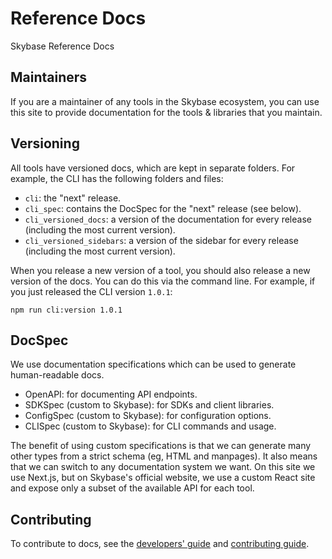# Reference Docs

Skybase Reference Docs

## Maintainers

If you are a maintainer of any tools in the Skybase ecosystem, you can use this site to provide documentation for the tools & libraries that you maintain.

## Versioning

All tools have versioned docs, which are kept in separate folders. For example, the CLI has the following folders and files:

- `cli`: the "next" release.
- `cli_spec`: contains the DocSpec for the "next" release (see below).
- `cli_versioned_docs`: a version of the documentation for every release (including the most current version).
- `cli_versioned_sidebars`: a version of the sidebar for every release (including the most current version).

When you release a new version of a tool, you should also release a new version of the docs. You can do this via the command line. For example, if you just released the CLI version `1.0.1`:

```
npm run cli:version 1.0.1
```

## DocSpec

We use documentation specifications which can be used to generate human-readable docs.

- OpenAPI: for documenting API endpoints.
- SDKSpec (custom to Skybase): for SDKs and client libraries.
- ConfigSpec (custom to Skybase): for configuration options.
- CLISpec (custom to Skybase): for CLI commands and usage.

The benefit of using custom specifications is that we can generate many other types from a strict schema (eg, HTML and manpages).
It also means that we can switch to any documentation system we want. On this site we use Next.js, but on Skybase's official website, we use a custom React site and expose only a subset of the available API for each tool.

## Contributing

To contribute to docs, see the [developers' guide](https://github.com/supabase/supabase/blob/master/apps/docs/DEVELOPERS.md) and [contributing guide](https://github.com/supabase/supabase/blob/master/apps/docs/CONTRIBUTING.md).
